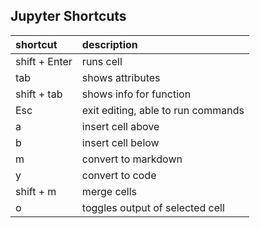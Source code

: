 
## Jupyter Shortcuts

shortcut | description
:--- | :---
shift + Enter | runs cell
tab | shows attributes
shift + tab | shows info for function
Esc | exit editing, able to run commands
a | insert cell above
b | insert cell below
m | convert to markdown
y | convert to code
shift + m | merge cells
o | toggles output of selected cell
